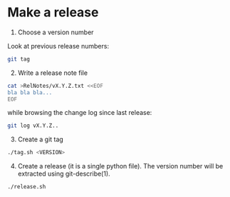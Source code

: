 # Make a release

1. Choose a version number

Look at previous release numbers:

```bash
git tag
```

2. Write a release note file

```bash
cat >RelNotes/vX.Y.Z.txt <<EOF
bla bla bla...
EOF
```

while browsing the change log since last release:

```bash
git log vX.Y.Z..
```

3. Create a git tag

```bash
./tag.sh <VERSION>
```

4. Create a release (it is a single python file). The version number
   will be extracted using git-describe(1).

```bash
./release.sh
```
